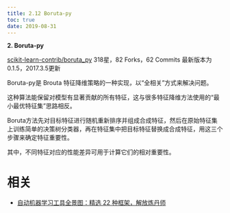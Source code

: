 ```yaml
---
title: 2.12 Boruta-py
toc: true
date: 2019-08-31
---
```


**2. Boruta-py**

[scikit-learn-contrib/boruta_py](https://link.zhihu.com/?target=https%3A//github.com/scikit-learn-contrib/boruta_py)
318星，82 Forks，62 Commits
最新版本为 0.1.5，2017.3.5更新

Boruta-py是 Brouta 特征降维策略的一种实现，以“全相关”方式来解决问题。

这种算法能保留对模型有显著贡献的所有特征，这与很多特征降维方法使用的“最小最优特征集”思路相反。

Boruta方法先对目标特征进行随机重新排序并组成合成特征，然后在原始特征集上训练简单的决策树分类器，再在特征集中把目标特征替换成合成特征，用这三个步骤来确定特征重要性。

其中，不同特征对应的性能差异可用于计算它们的相对重要性。








# 相关

- [自动机器学习工具全景图：精选 22 种框架，解放炼丹师](https://zhuanlan.zhihu.com/p/42715527)
